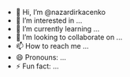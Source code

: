 - 👋 Hi, I’m @nazardirkacenko
- 👀 I’m interested in ...
- 🌱 I’m currently learning ...
- 💞️ I’m looking to collaborate on ...
- 📫 How to reach me ...
- 😄 Pronouns: ...
- ⚡ Fun fact: ...

<!---
nazardirkacenko/nazardirkacenko is a ✨ special ✨ repository because its `README.md` (this file) appears on your GitHub profile.
You can click the Preview link to take a look at your changes.
--->

